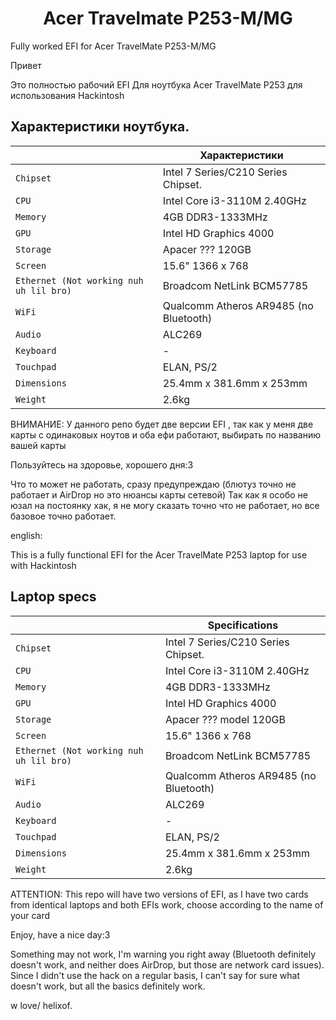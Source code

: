 # <div align="center">Acer Travelmate P253-M/MG</div> 
Fully worked EFI for Acer TravelMate P253-M/MG

Привет 

Это полностью рабочий EFI Для ноутбука Acer TravelMate P253 для использования Hackintosh

## Характеристики ноутбука.
|                     | Характеристики| 
| ---------------------------- | ---------------------- |
| ``Chipset``| Intel 7 Series/C210 Series Chipset.|
| ``CPU``| Intel Core i3-3110M 2.40GHz|
| ``Memory``| 4GB DDR3-1333MHz|
| ``GPU``| Intel HD Graphics 4000|
| ``Storage``| Apacer ??? 120GB|
| ``Screen``| 15.6" 1366 x 768|
| ``Ethernet (Not working nuh uh lil bro)``| Broadcom NetLink BCM57785 |
| ``WiFi``| Qualcomm Atheros AR9485 (no Bluetooth)|
| ``Audio``| ALC269 |
| ``Keyboard``| - |
| ``Touchpad``| ELAN, PS/2|
| ``Dimensions``| 25.4mm x 381.6mm x 253mm|
|``Weight``|2.6kg| 

ВНИМАНИЕ: У данного репо будет две версии EFI , так как у меня две карты с одинаковых ноутов и оба ефи работают, выбирать по названию вашей карты

Пользуйтесь на здоровье, хорошего дня:3

Что то может не работать, сразу предупреждаю (блютуз точно не работает и AirDrop но это нюансы карты сетевой) 
Так как я особо не юзал на постоянку хак, я не могу сказать точно что не работает, но все базовое точно работает.

english: 

This is a fully functional EFI for the Acer TravelMate P253 laptop for use with Hackintosh

## Laptop specs
|                     | Specifications| 
| ---------------------------- | ---------------------- |
| ``Chipset``| Intel 7 Series/C210 Series Chipset.|
| ``CPU``| Intel Core i3-3110M 2.40GHz|
| ``Memory``| 4GB DDR3-1333MHz|
| ``GPU``| Intel HD Graphics 4000|
| ``Storage``| Apacer ??? model 120GB|
| ``Screen``| 15.6" 1366 x 768|
| ``Ethernet (Not working nuh uh lil bro)``| Broadcom NetLink BCM57785 |
| ``WiFi``| Qualcomm Atheros AR9485 (no Bluetooth)|
| ``Audio``| ALC269 |
| ``Keyboard``| - |
| ``Touchpad``| ELAN, PS/2|
| ``Dimensions``| 25.4mm x 381.6mm x 253mm|
|``Weight``|2.6kg| 

ATTENTION: This repo will have two versions of EFI, as I have two cards from identical laptops and both EFIs work, choose according to the name of your card

Enjoy, have a nice day:3

Something may not work, I'm warning you right away (Bluetooth definitely doesn't work, and neither does AirDrop, but those are network card issues). Since I didn't use the hack on a regular basis, I can't say for sure what doesn't work, but all the basics definitely work.

w love/ helixof.
